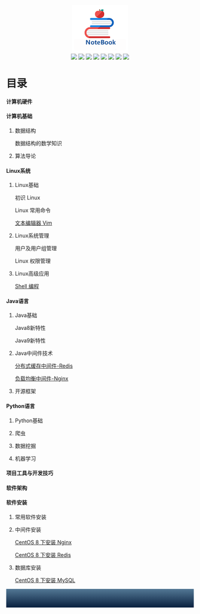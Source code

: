 <div align="center">
	<img src="Image/6874747073.png"/>
</div>
<div align="center">
  <a href="javascript:void(null)" onclick="return false;"><img src="https://img.shields.io/badge/计算机硬件-hardware-brightgreen?logo=Hexo&logoColor=white"></a>
  <a href="javascript:void(null)" onclick="return false;"><img src="https://img.shields.io/badge/计算机基础-basics-orange?logo=Cliqz&logoColor=white"></a>
  <a href="javascript:void(null)" onclick="return false;"><img src="https://img.shields.io/badge/Linux系统-linux-yellow?logo=Linux&logoColor=white"></a>
  <a href="javascript:void(null)" onclick="return false;"><img src="https://img.shields.io/badge/Java语言-java-blue?logo=Java"></a>
  <a href="javascript:void(null)" onclick="return false;"><img src="https://img.shields.io/badge/Python语言-python-red?logo=Python&logoColor=white"></a>
  <a href="javascript:void(null)" onclick="return false;"><img src="https://img.shields.io/badge/项目工具与开发技巧-development-green?logo=Steam&logoColor=white"></a>
  <a href="javascript:void(null)" onclick="return false;"><img src="https://img.shields.io/badge/系统架构-architecture-pink?logo=StackShare&logoColor=white"></a>
  <a href="javascript:void(null)" onclick="return false;"><img src="https://img.shields.io/badge/软件安装-installation-3ee0d7?logo=Indeed&logoColor=white"></a>
</div>

# 目录
#### 计算机硬件

#### 计算机基础

 1. 数据结构

    数据结构的数学知识

 2. 算法导论

#### Linux系统

 1. Linux基础

    初识 Linux

    Linux 常用命令

    [文本编辑器 Vim](Linux系统/Linux基础/文本编辑器Vim.md)

 2. Linux系统管理

    用户及用户组管理

    Linux 权限管理

3. Linux高级应用

   [Shell 编程](Linux系统/Linux高级应用/Shell编程.md)

#### Java语言

1. Java基础

   Java8新特性

   Java9新特性

2. Java中间件技术

   [分布式缓存中间件-Redis](Java语言/Java中间件技术/分布式缓存中间件-Redis.md)

   [负载均衡中间件-Nginx](Java语言/Java中间件技术/负载均衡中间件-Nginx.md)

3. 开源框架

#### Python语言

1. Python基础

2. 爬虫

3. 数据挖掘

4. 机器学习

#### 项目工具与开发技巧

#### 软件架构

#### 软件安装

1. 常用软件安装

2. 中间件安装

    [CentOS 8 下安装 Nginx](软件安装手册/中间件安装/CentOS8下安装Nginx.md)

    [CentOS 8 下安装 Redis](软件安装手册/中间件安装/CentOS8下安装Redis.md)

3. 数据库安装

   [CentOS 8 下安装 MySQL](软件安装手册/数据库安装/CentOS8下MySQL安装手册.md)

<div style="height:50px;background-image:linear-gradient(to top, #09203f 0%, #537895 100%);"></div>


